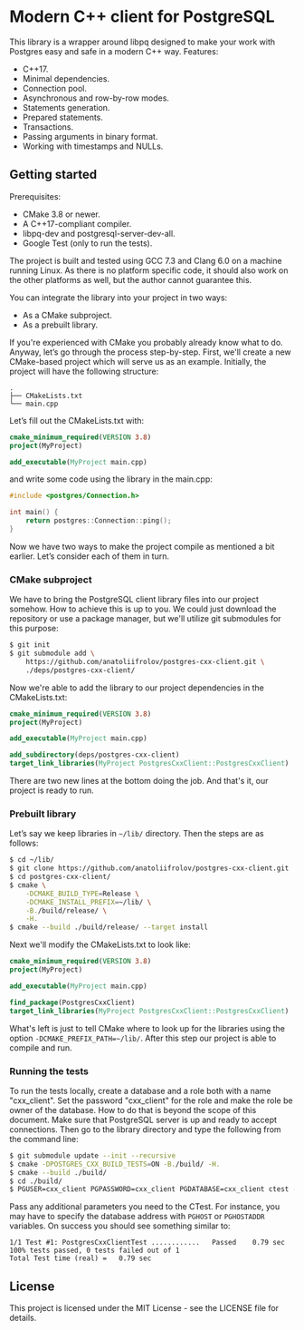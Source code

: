 # Modern C++ client for PostgreSQL

This library is a wrapper around libpq designed 
to make your work with Postgres easy and safe in a modern C++ way. 
Features:
* C++17.
* Minimal dependencies.
* Connection pool.
* Asynchronous and row-by-row modes.
* Statements generation.
* Prepared statements.
* Transactions.
* Passing arguments in binary format.
* Working with timestamps and NULLs.

## Getting started

Prerequisites:
* CMake 3.8 or newer.
* A C++17-compliant compiler.
* libpq-dev and postgresql-server-dev-all.
* Google Test (only to run the tests).

The project is built and tested using GCC 7.3 and Clang 6.0 on a machine running Linux.
As there is no platform specific code, it should also work on the other platforms as well,
but the author cannot guarantee this.

You can integrate the library into your project in two ways:
* As a CMake subproject.
* As a prebuilt library.

If you're experienced with CMake you probably already know what to do.
Anyway, let’s go through the process step-by-step.
First, we'll create a new CMake-based project which will serve us as an example.
Initially, the project will have the following structure:
```
.
├── CMakeLists.txt
└── main.cpp
```
Let’s fill out the CMakeLists.txt with:
```cmake
cmake_minimum_required(VERSION 3.8)
project(MyProject)

add_executable(MyProject main.cpp)
```
and write some code using the library in the main.cpp:
```cpp
#include <postgres/Connection.h>

int main() {
    return postgres::Connection::ping();
}
```
Now we have two ways to make the project compile as mentioned a bit earlier.
Let’s consider each of them in turn.

### CMake subproject

We have to bring the PostgreSQL client library files into our project somehow.
How to achieve this is up to you.
We could just download the repository or use a package manager,
but we'll utilize git submodules for this purpose:
```bash
$ git init
$ git submodule add \
    https://github.com/anatoliifrolov/postgres-cxx-client.git \
    ./deps/postgres-cxx-client/
```
Now we're able to add the library to our project dependencies in the CMakeLists.txt:
```cmake
cmake_minimum_required(VERSION 3.8)
project(MyProject)

add_executable(MyProject main.cpp)

add_subdirectory(deps/postgres-cxx-client)
target_link_libraries(MyProject PostgresCxxClient::PostgresCxxClient)
```  
There are two new lines at the bottom doing the job.
And that's it, our project is ready to run.

### Prebuilt library

Let’s say we keep libraries in `~/lib/` directory.
Then the steps are as follows:
```bash
$ cd ~/lib/
$ git clone https://github.com/anatoliifrolov/postgres-cxx-client.git
$ cd postgres-cxx-client/
$ cmake \
    -DCMAKE_BUILD_TYPE=Release \
    -DCMAKE_INSTALL_PREFIX=~/lib/ \
    -B./build/release/ \
    -H.
$ cmake --build ./build/release/ --target install
```
Next we'll modify the CMakeLists.txt to look like:
```cmake
cmake_minimum_required(VERSION 3.8)
project(MyProject)

add_executable(MyProject main.cpp)

find_package(PostgresCxxClient)
target_link_libraries(MyProject PostgresCxxClient::PostgresCxxClient)
```
What's left is just to tell CMake where to look up for the libraries
using the option `-DCMAKE_PREFIX_PATH=~/lib/`.
After this step our project is able to compile and run.

### Running the tests

To run the tests locally, create a database and a role both with a name "cxx_client".
Set the password "cxx_client" for the role and make the role be owner of the database.
How to do that is beyond the scope of this document.
Make sure that PostgreSQL server is up and ready to accept connections.
Then go to the library directory and type the following from the command line:
```bash
$ git submodule update --init --recursive
$ cmake -DPOSTGRES_CXX_BUILD_TESTS=ON -B./build/ -H.
$ cmake --build ./build/
$ cd ./build/
$ PGUSER=cxx_client PGPASSWORD=cxx_client PGDATABASE=cxx_client ctest -V
```
Pass any additional parameters you need to the CTest.
For instance, you may have to specify the database address with `PGHOST` or `PGHOSTADDR` variables.
On success you should see something similar to:
```
1/1 Test #1: PostgresCxxClientTest ............   Passed    0.79 sec
100% tests passed, 0 tests failed out of 1
Total Test time (real) =   0.79 sec
```

## License

This project is licensed under the MIT License - see the LICENSE file for details.
